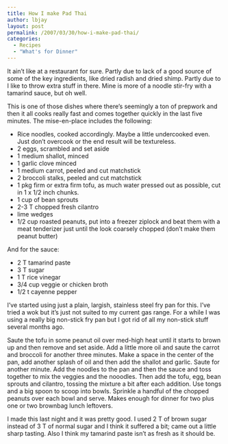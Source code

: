 ```yaml
---
title: How I make Pad Thai
author: lbjay
layout: post
permalink: /2007/03/30/how-i-make-pad-thai/
categories:
  - Recipes
  - "What's for Dinner"
---
```

<abbr class="unapi-id" title=""><!-- &nbsp; --></abbr> 

It ain&#8217;t like at a restaurant for sure. Partly due to lack of a good source of some of the key ingredients, like dried radish and dried shimp. Partly due to I like to throw extra stuff in there. Mine is more of a noodle stir-fry with a tamarind sauce, but oh well.

This is one of those dishes where there&#8217;s seemingly a ton of prepwork and then it all cooks really fast and comes together quickly in the last five minutes. The mise-en-place includes the following:

  * Rice noodles, cooked accordingly. Maybe a little undercooked even. Just don&#8217;t overcook or the end result will be textureless.
  * 2 eggs, scrambled and set aside
  * 1 medium shallot, minced
  * 1 garlic clove minced
  * 1 medium carrot, peeled and cut matchstick
  * 2 broccoli stalks, peeled and cut matchstick
  * 1 pkg firm or extra firm tofu, as much water pressed out as possible, cut in 1 x 1/2 inch chunks.
  * 1 cup of bean sprouts
  * 2-3 T chopped fresh cilantro
  * lime wedges
  * 1/2 cup roasted peanuts, put into a freezer ziplock and beat them with a meat tenderizer just until the look coarsely chopped (don&#8217;t make them peanut butter)

And for the sauce:

  * 2 T tamarind paste
  * 3 T sugar
  * 1 T rice vinegar
  * 3/4 cup veggie or chicken broth
  * 1/2 t cayenne pepper

I&#8217;ve started using just a plain, largish, stainless steel fry pan for this. I&#8217;ve tried a wok but it&#8217;s just not suited to my current gas range. For a while I was using a really big non-stick fry pan but I got rid of all my non-stick stuff several months ago.

Saute the tofu in some peanut oil over med-high heat until it starts to brown up and then remove and set aside. Add a little more oil and saute the carrot and broccoli for another three minutes. Make a space in the center of the pan, add another splash of oil and then add the shallot and garlic. Saute for another minute. Add the noodles to the pan and then the sauce and toss together to mix the veggies and the nooodles. Then add the tofu, egg, bean sprouts and cilantro, tossing the mixture a bit after each addition. Use tongs and a big spoon to scoop into bowls. Sprinkle a handful of the chopped peanuts over each bowl and serve. Makes enough for dinner for two plus one or two brownbag lunch leftovers.

I made this last night and it was pretty good. I used 2 T of brown sugar instead of 3 T of normal sugar and I think it suffered a bit; came out a little sharp tasting. Also I think my tamarind paste isn&#8217;t as fresh as it should be.